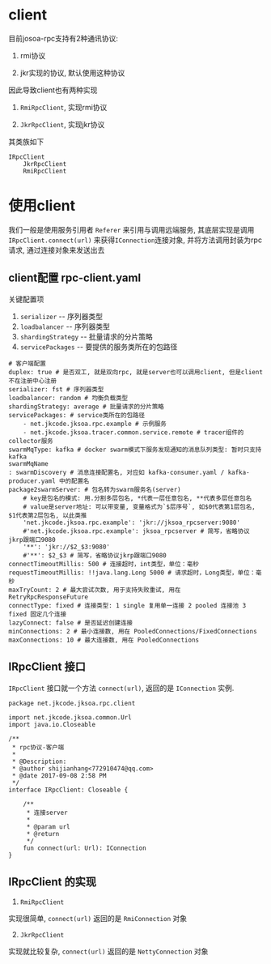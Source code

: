 # client

目前josoa-rpc支持有2种通讯协议:

1. rmi协议

2. jkr实现的协议, 默认使用这种协议

因此导致client也有两种实现

1. `RmiRpcClient`, 实现rmi协议

2. `JkrRpcClient`, 实现jkr协议

其类族如下

```
IRpcClient
	JkrRpcClient
	RmiRpcClient
```

# 使用client

我们一般是使用服务引用者 `Referer` 来引用与调用远端服务, 其底层实现是调用 `IRpcClient.connect(url)` 来获得`IConnection`连接对象, 并将方法调用封装为rpc请求, 通过连接对象来发送出去

## client配置 rpc-client.yaml

关键配置项

1. `serializer` -- 序列器类型
2. `loadbalancer` -- 序列器类型
3. `shardingStrategy` -- 批量请求的分片策略
4. `servicePackages` -- 要提供的服务类所在的包路径

```
# 客户端配置
duplex: true # 是否双工, 就是双向rpc, 就是server也可以调用client, 但是client不在注册中心注册
serializer: fst # 序列器类型
loadbalancer: random # 均衡负载类型
shardingStrategy: average # 批量请求的分片策略
servicePackages: # service类所在的包路径
    - net.jkcode.jksoa.rpc.example # 示例服务
    - net.jkcode.jksoa.tracer.common.service.remote # tracer组件的collector服务
swarmMqType: kafka # docker swarm模式下服务发现通知的消息队列类型: 暂时只支持 kafka
swarmMqName
: swarmDiscovery # 消息连接配置名, 对应如 kafka-consumer.yaml / kafka-producer.yaml 中的配置名
package2swarmServer: # 包名转为swarm服务名(server)
    # key是包名的模式: 用.分割多层包名, *代表一层任意包名, **代表多层任意包名
    # value是server地址: 可以带变量, 变量格式为`$层序号`, 如$0代表第1层包名, $1代表第2层包名, 以此类推
    'net.jkcode.jksoa.rpc.example': 'jkr://jksoa_rpcserver:9080'
    #'net.jkcode.jksoa.rpc.example': jksoa_rpcserver # 简写，省略协议jkrp跟端口9080
    '**': 'jkr://$2_$3:9080'
    #'**': $2_$3 # 简写，省略协议jkrp跟端口9080
connectTimeoutMillis: 500 # 连接超时，int类型，单位：毫秒
requestTimeoutMillis: !!java.lang.Long 5000 # 请求超时，Long类型，单位：毫秒
maxTryCount: 2 # 最大尝试次数, 用于支持失败重试, 用在 RetryRpcResponseFuture
connectType: fixed # 连接类型: 1 single 复用单一连接 2 pooled 连接池 3 fixed 固定几个连接
lazyConnect: false # 是否延迟创建连接
minConnections: 2 # 最小连接数, 用在 PooledConnections/FixedConnections
maxConnections: 10 # 最大连接数, 用在 PooledConnections
```

## IRpcClient 接口

`IRpcClient` 接口就一个方法 `connect(url)`, 返回的是 `IConnection` 实例.

```
package net.jkcode.jksoa.rpc.client

import net.jkcode.jksoa.common.Url
import java.io.Closeable

/**
 * rpc协议-客户端
 *
 * @Description:
 * @author shijianhang<772910474@qq.com>
 * @date 2017-09-08 2:58 PM
 */
interface IRpcClient: Closeable {

    /**
     * 连接server
     *
     * @param url
     * @return
     */
    fun connect(url: Url): IConnection
}
```

## IRpcClient 的实现

1. `RmiRpcClient`

实现很简单, `connect(url)` 返回的是 `RmiConnection` 对象

2. `JkrRpcClient`

实现就比较复杂, `connect(url)` 返回的是 `NettyConnection` 对象
